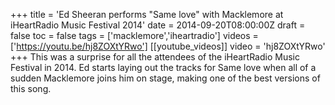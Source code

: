 +++
title = 'Ed Sheeran performs "Same love" with Macklemore at iHeartRadio Music Festival 2014'
date = 2014-09-20T08:00:00Z
draft = false
toc = false
tags = ['macklemore','iheartradio']
videos = ['https://youtu.be/hj8ZOXtYRwo']
[[youtube_videos]]
video = 'hj8ZOXtYRwo'
+++
This was a surprise for all the attendees of the iHeartRadio Music Festival in 2014. Ed starts laying out the tracks for Same love when all of a sudden Macklemore joins him on stage, making one of the best versions of this song. 
